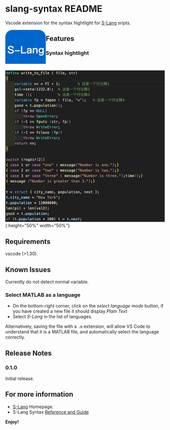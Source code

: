 # slang-syntax README
Vscode extension for the syntax hightlight for [S-Lang](https://www.jedsoft.org/slang/) sripts.

<img src="images/slang_logo.png" width=128 align="left" />

## Features

### Syntax hightlight
![screenshot](images/syntax.png){:height="50%" width="50%"}

## Requirements
vscode (>1.30).

## Known Issues
Currently do not detect normal variable.

### Select MATLAB as a language
* On the bottom-right corner, click on the *select language mode* button, if you have created a new file it should display *Plain Text*
* Select *S-Lang* in the list of languages.

Alternatively, saving the file with a `.m` extension, will allow VS Code to understand that it is a MATLAB file, and automatically select the language correctly.

## Release Notes

### 0.1.0

Initial release.

## For more information
* [S-Lang](https://www.jedsoft.org/slang/) Homepage.
* S-Lang Syntax [Reference and Guide](https://www.jedsoft.org/slang/docs.html)

**Enjoy!**
